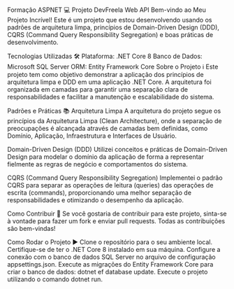 Formação ASPNET 💻
Projeto DevFreela Web API
Bem-vindo ao Meu Projeto Incrível! Este é um projeto que estou desenvolvendo usando os padrões de arquitetura limpa, princípios de Domain-Driven Design (DDD), CQRS (Command Query Responsibility Segregation) e boas práticas de desenvolvimento.

Tecnologias Utilizadas 🛠️
Plataforma: .NET Core 8
Banco de Dados: Microsoft SQL Server
ORM: Entity Framework Core
Sobre o Projeto ℹ️
Este projeto tem como objetivo demonstrar a aplicação dos princípios de arquitetura limpa e DDD em uma aplicação .NET Core. A arquitetura foi organizada em camadas para garantir uma separação clara de responsabilidades e facilitar a manutenção e escalabilidade do sistema.

Padrões e Práticas 📚
Arquitetura Limpa
A arquitetura do projeto segue os princípios da Arquitetura Limpa (Clean Architecture), onde a separação de preocupações é alcançada através de camadas bem definidas, como Domínio, Aplicação, Infraestrutura e Interfaces de Usuário.

Domain-Driven Design (DDD)
Utilizei conceitos e práticas de Domain-Driven Design para modelar o domínio da aplicação de forma a representar fielmente as regras de negócio e comportamentos do sistema.

CQRS (Command Query Responsibility Segregation)
Implementei o padrão CQRS para separar as operações de leitura (queries) das operações de escrita (commands), proporcionando uma melhor separação de responsabilidades e otimizando o desempenho da aplicação.

Como Contribuir 🤝
Se você gostaria de contribuir para este projeto, sinta-se à vontade para fazer um fork e enviar pull requests. Todas as contribuições são bem-vindas!

Como Rodar o Projeto ▶️
Clone o repositório para o seu ambiente local.
Certifique-se de ter o .NET Core 8 instalado em sua máquina.
Configure a conexão com o banco de dados SQL Server no arquivo de configuração appsettings.json.
Execute as migrações do Entity Framework Core para criar o banco de dados: dotnet ef database update.
Execute o projeto utilizando o comando dotnet run.